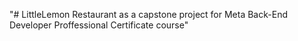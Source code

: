 "# LittleLemon Restaurant as a capstone project for Meta Back-End Developer Proffessional Certificate course" 
